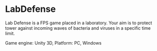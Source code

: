 # LabDefense
Lab Defense is a FPS game placed in a laboratory. Your aim is to protect tower against incoming waves of bacteria and viruses in a specific time limit.

Game engine: Unity 3D,
Platform: PC, Windows
